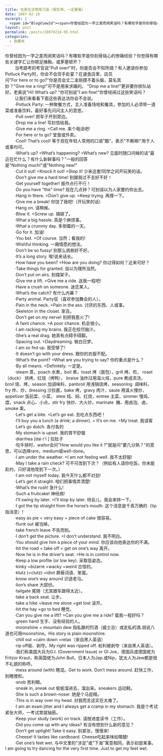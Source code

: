 ```yaml
---
title: 在美生活常用习语（很实用，一定要看）
date: 2007-02-16
excerpt: |
  <span id="BlogViewId"><span>你曾经因为一字之差而闹笑话吗？有哪些字是你刻骨铭心的惨痛经验？你觉得有哪些关键字汇让你顿足捶胸，或茅塞顿开？&nbsp;<br />　　&nbsp;当考路考的考官说&quot;Pull&nbsp;over!&quot;时，你是否会不知所措？有人邀请你参加Potluck&nbsp;Party时，你会不会空手赴宴？在速食店里，店员问&quot;For&nbsp;here&nbsp;or&nbsp;to&nbsp;go?&quot;你是否会丈二金刚摸不着头脑，莫名其妙？&quot;Give&nbsp;me&nbsp;a&nbsp;ring!&quot;可不是用来求婚的。 &quot;Drop&nbsp;me&nbsp;a&nbsp;line!&quot;更非要你排队站好。老美说&quot;Hi!&nbsp;What's&nbsp;up?&nbsp;&quot;你可别说&quot;I&nbsp;am&nbsp;fine!&quot;你曾经闹过这些笑话吗？&nbsp;<br />　　&nbsp;让我们来看看下面这些表达法你会不会说。&nbsp;</span></span>
layout: post
permalink: /posts/20070216-95.html
categories:
  - 收藏夹
---
```

<span id="BlogViewId"><span>你曾经因为一字之差而闹笑话吗？有哪些字是你刻骨铭心的惨痛经验？你觉得有哪些关键字汇让你顿足捶胸，或茅塞顿开？&nbsp;<br />　　&nbsp;当考路考的考官说"Pull&nbsp;over!"时，你是否会不知所措？有人邀请你参加Potluck&nbsp;Party时，你会不会空手赴宴？在速食店里，店员问"For&nbsp;here&nbsp;or&nbsp;to&nbsp;go?"你是否会丈二金刚摸不着头脑，莫名其妙？"Give&nbsp;me&nbsp;a&nbsp;ring!"可不是用来求婚的。 "Drop&nbsp;me&nbsp;a&nbsp;line!"更非要你排队站好。老美说"Hi!&nbsp;What&#8217;s&nbsp;up?&nbsp;"你可别说"I&nbsp;am&nbsp;fine!"你曾经闹过这些笑话吗？&nbsp;<br />　　&nbsp;让我们来看看下面这些表达法你会不会说。&nbsp;<br />　　&nbsp;&middot;Potluck&nbsp;Party:&nbsp;一种聚餐方式，主人准备场地和餐具，参加的人必须带一道菜或准备饮料，最好事先问问主人的意思。&nbsp;<br />　　&nbsp;&middot;Pull&nbsp;over!&nbsp;把车子开到旁边。&nbsp;<br />　　&nbsp;&middot;Drop&nbsp;me&nbsp;a&nbsp;line!&nbsp;写封信给我。&nbsp;<br />　　&nbsp;&middot;Give&nbsp;me&nbsp;a&nbsp;ring.&nbsp;=Call&nbsp;me.&nbsp;来个电话吧!&nbsp;<br />　　&nbsp;&middot;For&nbsp;here&nbsp;or&nbsp;to&nbsp;go?&nbsp;堂食或外卖。&nbsp;<br />　　&nbsp;&middot;Cool!&nbsp;That&#8217;s&nbsp;cool!&nbsp;等于现在年轻人常用的口语"酷"，表示"不赖嘛!"用于人或事均可。&nbsp;<br />　　&nbsp;&middot;What&#8217;s&nbsp;up?&nbsp;=What&#8217;s&nbsp;happening?&nbsp;=What&#8217;s&nbsp;new?&nbsp;见面时随口问候的话"最近在忙什么？有什么新鲜事吗？"一般的回答是"Nothing&nbsp;much!"或"Nothing&nbsp;new!"&nbsp;<br />　　&nbsp;&middot;Cut&nbsp;it&nbsp;out!&nbsp;=Knock&nbsp;it&nbsp;out!&nbsp;=Stop&nbsp;it!&nbsp;少来这套!同学之间开玩笑的话。&nbsp;<br />　　&nbsp;&middot;Don&#8217;t&nbsp;give&nbsp;me&nbsp;a&nbsp;hard&nbsp;time!&nbsp;别跟我过不去好不好！&nbsp;<br />　　&nbsp;&middot;Get&nbsp;yourself&nbsp;together!&nbsp;振作点行不行！&nbsp;<br />　　&nbsp;&middot;Do&nbsp;you&nbsp;have&nbsp;"the"&nbsp;time?&nbsp;现在几点钟？可别误以为人家要约你出去。&nbsp;<br />　　&nbsp;&middot;Hang&nbsp;in&nbsp;there.&nbsp;=Don&#8217;t&nbsp;give&nbsp;up.&nbsp;=Keep&nbsp;trying.&nbsp;再撑一下。&nbsp;<br />　　&nbsp;&middot;Give&nbsp;me&nbsp;a&nbsp;break!&nbsp;你饶了我吧!（开玩笑的话）&nbsp;<br />　　&nbsp;&middot;Hang&nbsp;on.&nbsp;请稍候。&nbsp;<br />　　&nbsp;&middot;Blow&nbsp;it.&nbsp;=Screw&nbsp;up.&nbsp;搞砸了。&nbsp;<br />　　&nbsp;&middot;What&nbsp;a&nbsp;big&nbsp;hassle.&nbsp;真是个麻烦事。&nbsp;<br />　　&nbsp;&middot;What&nbsp;a&nbsp;crummy&nbsp;day.&nbsp;多倒霉的一天。&nbsp;<br />　　&nbsp;&middot;Go&nbsp;for&nbsp;it.&nbsp;加油!&nbsp;<br />　　&nbsp;&middot;You&nbsp;bet.&nbsp;=Of&nbsp;course.&nbsp;当然；看我的!&nbsp;<br />　　&nbsp;&middot;Wishful&nbsp;thinking.&nbsp;一厢情愿的想法。&nbsp;<br />　　&nbsp;&middot;Don&#8217;t&nbsp;be&nbsp;so&nbsp;fussy!&nbsp;别那么挑剔好不好。&nbsp;<br />　　&nbsp;&middot;It&#8217;s&nbsp;a&nbsp;long&nbsp;story.&nbsp;唉!说来话长。&nbsp;<br />　　&nbsp;&middot;How&nbsp;have&nbsp;you&nbsp;been?&nbsp;=How&nbsp;are&nbsp;you&nbsp;doing?&nbsp;你过得如何？近来可好？&nbsp;<br />　　&nbsp;&middot;Take&nbsp;things&nbsp;for&nbsp;granted.&nbsp;自以为理所当然。&nbsp;<br />　　&nbsp;&middot;Don&#8217;t&nbsp;put&nbsp;on&nbsp;airs.&nbsp;别摆架子。&nbsp;<br />　　&nbsp;&middot;Give&nbsp;me&nbsp;a&nbsp;lift.&nbsp;=Give&nbsp;me&nbsp;a&nbsp;ride.&nbsp;送我一程吧!&nbsp;<br />　　&nbsp;&middot;Have&nbsp;a&nbsp;crush&nbsp;on&nbsp;someone.&nbsp;迷恋某人。&nbsp;<br />　　&nbsp;&middot;What&#8217;s&nbsp;the&nbsp;catch?&nbsp;有什么内幕？&nbsp;<br />　　&nbsp;&middot;Party&nbsp;animal.&nbsp;Party狂（喜欢参加舞会的人）。&nbsp;<br />　　&nbsp;&middot;Pain&nbsp;in&nbsp;the&nbsp;neck.&nbsp;=Pain&nbsp;in&nbsp;the&nbsp;ass.&nbsp;讨厌的东西、人或事。&nbsp;<br />　　&nbsp;&middot;Skeleton&nbsp;in&nbsp;the&nbsp;closet.&nbsp;家丑。&nbsp;<br />　　&nbsp;&middot;Don&#8217;t&nbsp;get&nbsp;on&nbsp;my&nbsp;nerve!&nbsp;别把我惹火了!&nbsp;<br />　　&nbsp;&middot;A&nbsp;faint&nbsp;chance.&nbsp;=A&nbsp;poor&nbsp;chance.&nbsp;机会很小。&nbsp;<br />　　&nbsp;&middot;I&nbsp;am&nbsp;racking&nbsp;my&nbsp;brains.&nbsp;我正在绞尽脑汁。&nbsp;<br />　　&nbsp;&middot;She&#8217;s&nbsp;a&nbsp;real&nbsp;drag.&nbsp;她真有点碍手碍脚。&nbsp;<br />　　&nbsp;&middot;Spacing&nbsp;out.&nbsp;=Daydreaming.&nbsp;做白日梦。&nbsp;<br />　　&nbsp;&middot;I&nbsp;am&nbsp;so&nbsp;fed&nbsp;up.&nbsp;我受够了!&nbsp;<br />　　&nbsp;&middot;It&nbsp;doesn&#8217;t&nbsp;go&nbsp;with&nbsp;your&nbsp;dress.&nbsp;跟你的衣服不配。&nbsp;<br />　　&nbsp;&middot;What&#8217;s&nbsp;the&nbsp;point?&nbsp;=What&nbsp;are&nbsp;you&nbsp;trying&nbsp;to&nbsp;say?&nbsp;你的重点是什么？&nbsp;<br />　　&nbsp;&middot;By&nbsp;all&nbsp;means.&nbsp;=Definitely.&nbsp;一定是。&nbsp;<br />　　&nbsp;&middot;steam&nbsp;蒸，poach&nbsp;水煮，boil&nbsp;煮，toast&nbsp;烤（面包），grill&nbsp;烤、煎，&nbsp;roast（duck）&nbsp;烘烤、红烧（烤鸭）， braise&nbsp;油炸过用温火炖，pure&nbsp;煮成浓汤，broil&nbsp;烧、烤，season&nbsp;加调味料，panbroil&nbsp;用浅锅烧烤，seasoning&nbsp; 调味料，fry&nbsp;炸、炒，dressing&nbsp;沙拉酱，bake&nbsp;烤，gravy&nbsp;肉汁，saute&nbsp;用温火慢炒，appetizer&nbsp;饭前菜、小菜， stew&nbsp;炖、焖、红烧，entree&nbsp;主菜，simmer&nbsp;慢炖、煨，snack&nbsp;点心、小点，stir&nbsp;fry&nbsp;快炒、大火炒，marinate&nbsp; 腌、用卤泡、卤，smoke&nbsp;熏。&nbsp;<br />　　&nbsp;&middot;Let&#8217;s&nbsp;get&nbsp;a&nbsp;bite.&nbsp;=Let&#8217;s&nbsp;go&nbsp;eat.&nbsp;去吃点东西吧！&nbsp;<br />　　&nbsp;&middot;I&#8217;ll&nbsp;buy&nbsp;you&nbsp;a&nbsp;lunch&nbsp;(a&nbsp;drink;&nbsp;a&nbsp;dinner).&nbsp;=&nbsp;It&#8217;s&nbsp;on&nbsp;me.&nbsp;=My&nbsp;treat.&nbsp;我请客&nbsp;<br />　　&nbsp;&middot;Let&#8217;s&nbsp;go&nbsp;dutch.&nbsp;各付各的&nbsp;<br />　　&nbsp;&middot;My&nbsp;stomach&nbsp;is&nbsp;upset.&nbsp;我的胃不舒服&nbsp;<br />　　&nbsp;&middot;diarrhea&nbsp;[dai&nbsp;r'i&nbsp;]&nbsp;拉肚子&nbsp;<br />　　&nbsp;&middot;吃牛排时，waitor会问"How&nbsp;would&nbsp;you&nbsp;like&nbsp;it&nbsp;?"就是问"要几分熟？"的意思，可以选择rare，medium或well-done。&nbsp;<br />　　&nbsp;&middot;I&nbsp;am&nbsp;under&nbsp;the&nbsp;weather.&nbsp;=I&nbsp;am&nbsp;not&nbsp;feeling&nbsp;well.&nbsp;我不太舒服!&nbsp;<br />　　&nbsp;&middot;May&nbsp;I&nbsp;take&nbsp;a&nbsp;rain&nbsp;check?&nbsp;可不可改到下次？（例如有人请你吃饭，你未能赴约，只好请他改到下一次。）&nbsp;<br />　　&nbsp;&middot;I&nbsp;am&nbsp;not&nbsp;myself&nbsp;today.&nbsp;我今天什么都不对劲!&nbsp;<br />　　&nbsp;&middot;Let&#8217;s&nbsp;get&nbsp;it&nbsp;straight.&nbsp;咱们把事情弄清楚!&nbsp;<br />　　&nbsp;&middot;What&#8217;s&nbsp;the&nbsp;rush!&nbsp;急什么!&nbsp;<br />　　&nbsp;&middot;Such&nbsp;a&nbsp;fruitcake!&nbsp;神经病!&nbsp;<br />　　&nbsp;&middot;I&#8217;ll&nbsp;swing&nbsp;by&nbsp;later.&nbsp;=I&#8217;ll&nbsp;stop&nbsp;by&nbsp;later.&nbsp;待会儿，我会来转一下。&nbsp;<br />　　&nbsp;&middot;I&nbsp;got&nbsp;the&nbsp;tip&nbsp;straight&nbsp;from&nbsp;the&nbsp;horse&#8217;s&nbsp;mouth.&nbsp;这个消息是千真万确的（tip指消息）!&nbsp;<br />　　&nbsp;&middot;easy&nbsp;as&nbsp;pie&nbsp;=&nbsp;very&nbsp;easy&nbsp;=&nbsp;piece&nbsp;of&nbsp;cake&nbsp;很容易。&nbsp;<br />　　&nbsp;&middot;flunk&nbsp;out&nbsp;被当掉。&nbsp;<br />　　&nbsp;&middot;take&nbsp;french&nbsp;leave&nbsp;不告而别。&nbsp;<br />　　&nbsp;&middot;I&nbsp;don&#8217;t&nbsp;get&nbsp;the&nbsp;picture.&nbsp;=I&nbsp;don&#8217;t&nbsp;understand.&nbsp;我不明白。&nbsp;<br />　　&nbsp;&middot;You&nbsp;should&nbsp;give&nbsp;him&nbsp;a&nbsp;piece&nbsp;of&nbsp;your&nbsp;mind.&nbsp;你应该向他表达你的不满。&nbsp;<br />　　&nbsp;&middot;hit&nbsp;the&nbsp;road&nbsp;=&nbsp;take&nbsp;off&nbsp;=&nbsp;get&nbsp;on&nbsp;one&#8217;s&nbsp;way&nbsp;离开。&nbsp;<br />　　&nbsp;&middot;Now&nbsp;he&nbsp;is&nbsp;in&nbsp;the&nbsp;driver&#8217;s&nbsp;seat.&nbsp;=He&nbsp;is&nbsp;in&nbsp;control&nbsp;now.&nbsp;<br />　　&nbsp;&middot;Keep&nbsp;a&nbsp;low&nbsp;profile&nbsp;(or&nbsp;low&nbsp;key).&nbsp;采取低姿态。&nbsp;<br />　　&nbsp;&middot;kinky&nbsp;=bizarre&nbsp;=wacky&nbsp;=weird&nbsp;古怪的。&nbsp;<br />　　&nbsp;&middot;klutz&nbsp;(=clutz)&nbsp;=idiot&nbsp;屏蔽词语、笨蛋。&nbsp;<br />　　&nbsp;&middot;know&nbsp;one&#8217;s&nbsp;way&nbsp;around&nbsp;识途老马。&nbsp;<br />　　&nbsp;&middot;lion&#8217;s&nbsp;share&nbsp;大部份。&nbsp;<br />　　&nbsp;&middot;tailgate&nbsp;尾随（尤其跟车跟得太近）。&nbsp;<br />　　&nbsp;&middot;take&nbsp;a&nbsp;back&nbsp;seat.&nbsp;让步。&nbsp;<br />　　&nbsp;&middot;take&nbsp;a&nbsp;hike&nbsp;=leave&nbsp;me&nbsp;alone&nbsp;=get&nbsp;lost&nbsp;滚开。&nbsp;<br />　　&nbsp;&middot;hit&nbsp;the&nbsp;hay&nbsp;=go&nbsp;to&nbsp;bed&nbsp;睡觉。&nbsp;<br />　　&nbsp;&middot;Can&nbsp;you&nbsp;give&nbsp;me&nbsp;a&nbsp;lift?&nbsp;=Can&nbsp;you&nbsp;give&nbsp;me&nbsp;a&nbsp;ride?&nbsp;载我一程好吗？&nbsp;<br />　　&nbsp;&middot;green&nbsp;hand&nbsp;生手、没有经验的人。&nbsp;<br />　　&nbsp;&middot;moonshine&nbsp;=&nbsp;mountain&nbsp;dew&nbsp;指私酿的烈酒（威士忌）或走私的酒.胡说八道也可用moonshine。His&nbsp;story&nbsp;is&nbsp;plain&nbsp;moonshine.&nbsp;<br />　　&nbsp;&middot;chill&nbsp;out&nbsp;=calm&nbsp;down&nbsp;=relax（来自黑人英语）&nbsp;<br />　　&nbsp;&middot;rip&nbsp;off偷、剥夺。My&nbsp;right&nbsp;was&nbsp;ripped&nbsp;off.&nbsp;权利被剥夺（来自黑人英语）。&nbsp;<br />　　&nbsp;&middot;我们称美国大兵为G.I.&nbsp;(Government&nbsp;Issue)&nbsp;or&nbsp;GI&nbsp;Joe，德国兵或德国佬为Fritzor&nbsp;Kraut，称英国佬为John&nbsp;Bull，日本人为Jap.或Nip，犹太人为Jew都是很不礼貌的称呼。&nbsp;<br />　　&nbsp;&middot;mess&nbsp;around&nbsp;(with)&nbsp;瞎混。Get&nbsp;to&nbsp;work.&nbsp;Don&#8217;t&nbsp;mess&nbsp;around.&nbsp;赶快工作，别瞎搅和。&nbsp;<br />　　&nbsp;&middot;snob&nbsp;势利眼。&nbsp;<br />　　&nbsp;&middot;sneak&nbsp;in,&nbsp;sneak&nbsp;out&nbsp;偷偷溜进去，溜出来。sneakers&nbsp;运动鞋。&nbsp;<br />　　&nbsp;&middot;She&nbsp;is&nbsp;such&nbsp;a&nbsp;brown-noser.&nbsp;她是个马屁精。&nbsp;<br />　　&nbsp;&middot;This&nbsp;is&nbsp;in&nbsp;way&nbsp;over&nbsp;my&nbsp;head.&nbsp;对我而言这实在太难了。&nbsp;<br />　　&nbsp;&middot;I&nbsp;am&nbsp;an&nbsp;exam&nbsp;jitter&nbsp;and&nbsp;I&nbsp;always&nbsp;get&nbsp;a&nbsp;cramp&nbsp;in&nbsp;my&nbsp;stomach.&nbsp;我是个考试紧张大师，一考试胃就抽筋。&nbsp;<br />　　&nbsp;&middot;Keep&nbsp;your&nbsp;study&nbsp;(work)&nbsp;on&nbsp;track.&nbsp;请按进度读书（工作）。&nbsp;<br />　　&nbsp;&middot;Did&nbsp;you&nbsp;come&nbsp;up&nbsp;with&nbsp;any&nbsp;ideas?&nbsp;有没有想到什么新的意见？&nbsp;<br />　　&nbsp;&middot;Don&#8217;t&nbsp;get&nbsp;uptight!&nbsp;Take&nbsp;it&nbsp;easy.&nbsp;别紧张，慢慢来!&nbsp;<br />　　&nbsp;&middot;Cheese!&nbsp;It&nbsp;tastes&nbsp;like&nbsp;cardboard.&nbsp;Cheese吃起来味如嚼腊!&nbsp;<br />　　&nbsp;&middot;Get&nbsp;one&#8217;s&nbsp;feet&nbsp;wet.&nbsp;与中文里的"涉足"或"下海"寓意相同，表示初尝某事。I&nbsp;am&nbsp;going&nbsp;to&nbsp;try&nbsp;dancing&nbsp;for&nbsp;the&nbsp;very&nbsp;first&nbsp;time.&nbsp;Just&nbsp;to&nbsp;get&nbsp;my&nbsp;feet&nbsp;wet.</span></span>